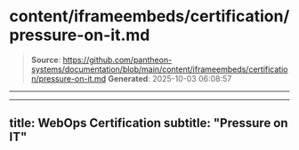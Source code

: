 # content/iframeembeds/certification/pressure-on-it.md

> **Source**: https://github.com/pantheon-systems/documentation/blob/main/content/iframeembeds/certification/pressure-on-it.md
> **Generated**: 2025-10-03 06:08:57

---

---
title: WebOps Certification
subtitle: "Pressure on IT"
---

<Partial file="certification-guide/pressure-on-it.md" />
